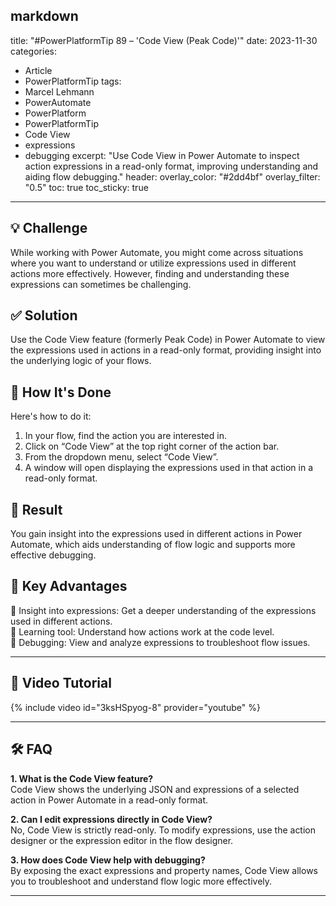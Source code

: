 markdown
---
title: "#PowerPlatformTip 89 – 'Code View (Peak Code)'"
date: 2023-11-30
categories:
  - Article
  - PowerPlatformTip
tags:
  - Marcel Lehmann
  - PowerAutomate
  - PowerPlatform
  - PowerPlatformTip
  - Code View
  - expressions
  - debugging
excerpt: "Use Code View in Power Automate to inspect action expressions in a read-only format, improving understanding and aiding flow debugging."
header:
  overlay_color: "#2dd4bf"
  overlay_filter: "0.5"
toc: true
toc_sticky: true
---

## 💡 Challenge
While working with Power Automate, you might come across situations where you want to understand or utilize expressions used in different actions more effectively. However, finding and understanding these expressions can sometimes be challenging.

## ✅ Solution
Use the Code View feature (formerly Peak Code) in Power Automate to view the expressions used in actions in a read-only format, providing insight into the underlying logic of your flows.

## 🔧 How It's Done
Here's how to do it:
1. In your flow, find the action you are interested in.  
2. Click on “Code View” at the top right corner of the action bar.  
3. From the dropdown menu, select “Code View”.  
4. A window will open displaying the expressions used in that action in a read-only format.  

## 🎉 Result
You gain insight into the expressions used in different actions in Power Automate, which aids understanding of flow logic and supports more effective debugging.

## 🌟 Key Advantages
🔸 Insight into expressions: Get a deeper understanding of the expressions used in different actions.  
🔸 Learning tool: Understand how actions work at the code level.  
🔸 Debugging: View and analyze expressions to troubleshoot flow issues.

---

## 🎥 Video Tutorial
{% include video id="3ksHSpyog-8" provider="youtube" %}

---

## 🛠️ FAQ
**1. What is the Code View feature?**  
Code View shows the underlying JSON and expressions of a selected action in Power Automate in a read-only format.

**2. Can I edit expressions directly in Code View?**  
No, Code View is strictly read-only. To modify expressions, use the action designer or the expression editor in the flow designer.

**3. How does Code View help with debugging?**  
By exposing the exact expressions and property names, Code View allows you to troubleshoot and understand flow logic more effectively.

---
